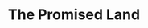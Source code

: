 ---
layout: default
title: The Promised Land
event: Freedom Rides
artist: Chuck Berry
genre: Rock and roll
writer: Chuck Berry
producer: Leonard Chess, Philip Chess
album:
label: Chess Records
country:
language:
duration:
released: 1964
video: https://www.youtube.com/embed/cK6MElklfvM
award1:
award2:
award3:
description: Berry wrote the song whilst he was in prison. He tells his story of the journey from Norfolk, Virginia to the 'Promised Land', Los Angeles, California.
versions: |
    Elvis Presley
coverart: media/images/cover-art/promisedland_coverart.jpg

---